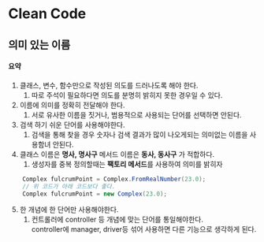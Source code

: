 # Clean Code
## 의미 있는 이름
#### 요약
1. 클래스, 변수, 함수만으로 작성된 의도를 드러나도록 해야 한다.
   1. 따로 주석이 필요하다면 의도를 분명히 밝히지 못한 경우일 수 있다.
2. 이름에 의미를 정확히 전달해야 한다.
   1. 서로 유사한 이름을 짓거나, 범용적으로 사용되는 단어를 선택하면 안된다.
3. 검색 하기 쉬운 단어를 사용해야한다.
   1. 검색을 통해 찾을 경우 숫자나 검색 결과가 많이 나오게되는 의미없는 이름을 사용함녀 안된다.
4. 클래스 이름은 **명사, 명사구** 메서드 이름은 **동사, 동사구** 가 적합하다.
   1. 생성자를 중복 정의할때는 **팩토리 메서드**를 사용하여 의미를 밝히자

```java
    Complex fulcrumPoint = Complex.FromRealNumber(23.0);
    // 위 코드가 아래 코드보다 좋다.
    Complex fulcrumPoint = new Complex(23.0);
```

5. 한 개념에 한 단어만 사용해야한다.
   1. 컨트롤러에 controller 등 개념에 맞는 단어를 통일해야한다.<br>controller에 manager, driver등 섞어 사용하면 다른 기능으로 생각하게 된다.
